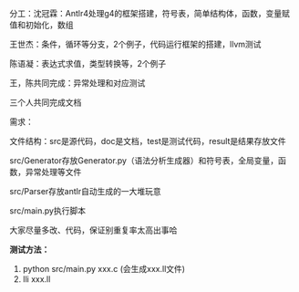 分工：沈冠霖：Antlr4处理g4的框架搭建，符号表，简单结构体，函数，变量赋值和初始化，数组

王世杰：条件，循环等分支，2个例子，代码运行框架的搭建，llvm测试

陈语凝：表达式求值，类型转换等，2个例子

王，陈共同完成：异常处理和对应测试

三个人共同完成文档



需求：

文件结构：src是源代码，doc是文档，test是测试代码，result是结果存放文件

src/Generator存放Generator.py（语法分析生成器）和符号表，全局变量，函数，异常处理等文件

src/Parser存放antlr自动生成的一大堆玩意

src/main.py执行脚本

大家尽量多改、代码，保证别重复率太高出事哈



**测试方法：**
1. python src/main.py xxx.c  (会生成xxx.ll文件)
2. lli xxx.ll
